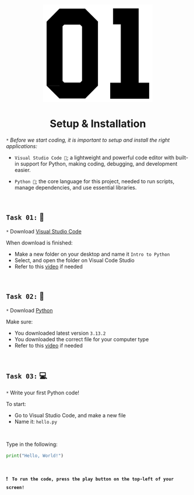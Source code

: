 <div align="center">
    <img src="https://github.com/viethaa/intro-to-python/blob/e8aaac496c74797dae9a9b5d2938893c9c90729b/assets/01" alt="Python Logo" width="300">
    <h1>Setup & Installation</h1>
</div>

 `*` *Before we start coding, it is important to setup and install the right applications:*

+ `Visual Studio Code 🔧`; a lightweight and powerful code editor with built-in support for Python, making coding, debugging, and development easier.

+ `Python 🧩`; the core language for this project, needed to run scripts, manage dependencies, and use essential libraries.

<br>

## ```Task 01:```  🔧

`*` Download [Visual Studio Code](https://code.visualstudio.com/download)

When download is finished:
- Make a new folder on your desktop and name it `Intro to Python`
- Select, and open the folder on Visual Code Studio
- Refer to this [video](https://www.youtube.com/watch?v=KMxo3T_MTvY) if needed

<br>

## ```Task 02:```  🧩

`*` Download [Python](https://www.python.org/downloads/release/python-3132/)

Make sure:
- You downloaded latest version `3.13.2`
- You downloaded the correct file for your computer type
- Refer to this [video](https://youtu.be/YKSpANU8jPE?si=y-j3VbxNSl3QlIxv) if needed

<br>

## ```Task 03:``` 💻

`*` Write your first Python code!

To start:
- Go to Visual Studio Code, and make a new file
- Name it: `hello.py`

<br>

Type in the following:

```python
print("Hello, World!")
```

<br>

❗ &nbsp; **```To run the code, press the play button on the top-left of your screen!```** 
